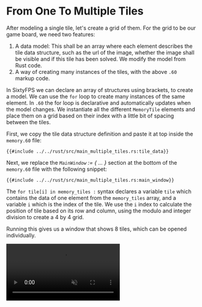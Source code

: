 # From One To Multiple Tiles

After modeling a single tile, let's create a grid of them. For the grid to be our game board, we need two features:
    
1. A data model: This shall be an array where each element describes the tile data structure, such as the
   url of the image, whether the image shall be visible and if this tile has been solved. We modify the model
   from Rust code.
1. A way of creating many instances of the tiles, with the above `.60` markup code.
    
In SixtyFPS we can declare an array of structures using brackets, to create a model. We can use the `for` loop
to create many instances of the same element. In `.60` the for loop is declarative and automatically updates when
the model changes. We instantiate all the different `MemoryTile` elements and place them on a grid based on their
index with a little bit of spacing between the tiles.

First, we copy the tile data structure definition and paste it at top inside the `memory.60` file:

```60
{{#include ../../rust/src/main_multiple_tiles.rs:tile_data}}
```

Next, we replace the *`MainWindow` := { ... }* section at the bottom of the `memory.60` file with the following snippet:

```60
{{#include ../../rust/src/main_multiple_tiles.rs:main_window}}
```

The `for tile[i] in memory_tiles :` syntax declares a variable `tile` which contains the data of one element from the `memory_tiles` array,
and a variable `i` which is the index of the tile. We use the `i` index to calculate the position of tile based on its row and column,
using the modulo and integer division to create a 4 by 4 grid.

Running this gives us a window that shows 8 tiles, which can be opened individually.

<video autoplay loop muted playsinline src="https://sixtyfps.io/blog/memory-game-tutorial/from-one-to-multiple-tiles.mp4"></video>
